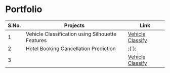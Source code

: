 # Portfolio
| S.No. | Projects | Link |
| --- | --- | --- |
| 1 | Vehicle Classification using Silhouette Features | [Vehicle Classify](https://github.com/gesivak21/Vehicle-Classification-using-Silhouette-Features) |
| 2 | Hotel Booking Cancellation Prediction | [:(`):](https://github.com/gesivak21/Hotel-Booking-Cancellation-Prediction) |
| 3 |  | [Vehicle Classify](https://github.com/gesivak21/Vehicle-Classification-using-Silhouette-Features) |


